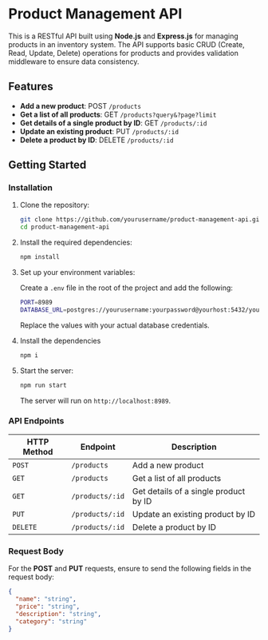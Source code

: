 # Product Management API

This is a RESTful API built using **Node.js** and **Express.js** for managing products in an inventory system. The API supports basic CRUD (Create, Read, Update, Delete) operations for products and provides validation middleware to ensure data consistency.

## Features

- **Add a new product**: POST `/products`
- **Get a list of all products**: GET `/products?query&?page?limit`
- **Get details of a single product by ID**: GET `/products/:id`
- **Update an existing product**: PUT `/products/:id`
- **Delete a product by ID**: DELETE `/products/:id`

## Getting Started

### Installation

1. Clone the repository:

    ```bash
    git clone https://github.com/yourusername/product-management-api.git
    cd product-management-api
    ```

2. Install the required dependencies:

    ```bash
    npm install
    ```

3. Set up your environment variables:

    Create a `.env` file in the root of the project and add the following:

    ```bash
    PORT=8989
    DATABASE_URL=postgres://yourusername:yourpassword@yourhost:5432/yourdbname
    ```

    Replace the values with your actual database credentials.

4. Install the dependencies

    ```bash
    npm i
    ```

5. Start the server:

    ```bash
    npm run start
    ```

    The server will run on `http://localhost:8989`.

### API Endpoints

| HTTP Method | Endpoint          | Description                          |
| ----------- | ----------------- | ------------------------------------ |
| `POST`      | `/products`        | Add a new product                    |
| `GET`       | `/products`        | Get a list of all products           |
| `GET`       | `/products/:id`    | Get details of a single product by ID|
| `PUT`       | `/products/:id`    | Update an existing product by ID     |
| `DELETE`    | `/products/:id`    | Delete a product by ID               |

### Request Body

For the **POST** and **PUT** requests, ensure to send the following fields in the request body:

```json
{
  "name": "string",          
  "price": "string",      
  "description": "string",
  "category": "string"  
}
```